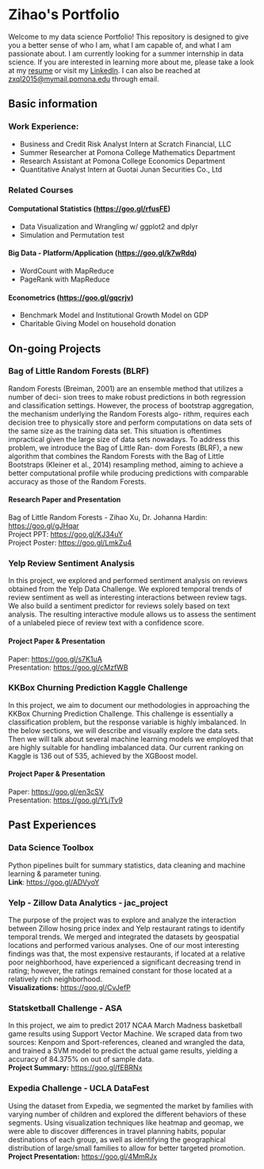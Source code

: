 # Zihao's Portfolio
Welcome to my data science Portfolio! This repository is designed to give you a better sense of who I am, what I am capable of, and what I am passionate about. I am currently looking for a summer internship in data science. If you are interested in learning more about me, please take a look at my [resume](https://goo.gl/gvVqxW) or visit my [LinkedIn](https://www.linkedin.com/in/zihao-xu/). I can also be reached at zxql2015@mymail.pomona.edu through email.

## Basic information  
### Work Experience:  
- Business and Credit Risk Analyst Intern at Scratch Financial, LLC  
- Summer Researcher at Pomona College Mathematics Department  
- Research Assistant at Pomona College Economics Department  
- Quantitative Analyst Intern at Guotai Junan Securities Co., Ltd  

### Related Courses  
#### Computational Statistics (https://goo.gl/rfusFE)  
- Data Visualization and Wrangling w/ ggplot2 and dplyr  
- Simulation and Permutation test  
#### Big Data - Platform/Application (https://goo.gl/k7wRdq)  
- WordCount with MapReduce  
- PageRank with MapReduce  
#### Econometrics (https://goo.gl/gqcrjv)  
- Benchmark Model and Institutional Growth Model on GDP  
- Charitable Giving Model on household donation  


## On-going Projects  
### Bag of Little Random Forests (BLRF)  
Random Forests (Breiman, 2001) are an ensemble method that utilizes a number of deci- sion trees to make robust predictions in both regression and classification settings. However, the process of bootstrap aggregation, the mechanism underlying the Random Forests algo- rithm, requires each decision tree to physically store and perform computations on data sets of the same size as the training data set. This situation is oftentimes impractical given the large size of data sets nowadays. To address this problem, we introduce the Bag of Little Ran- dom Forests (BLRF), a new algorithm that combines the Random Forests with the Bag of Little Bootstraps (Kleiner et al., 2014) resampling method, aiming to achieve a better computational profile while producing predictions with comparable accuracy as those of the Random Forests.

#### Research Paper and Presentation  
Bag of Little Random Forests - Zihao Xu, Dr. Johanna Hardin: https://goo.gl/gJHqar  
Project PPT: https://goo.gl/KJ34uY  
Project Poster: https://goo.gl/LmkZu4  

### Yelp Review Sentiment Analysis  
In this project, we explored and performed sentiment analysis on reviews obtained from the Yelp Data Challenge. We explored temporal trends of review sentiment as well as interesting interactions between review tags. We also build a sentiment predictor for reviews solely based on text analysis. The resulting interactive module allows us to assess the sentiment of a unlabeled piece of review text with a confidence score.

#### Project Paper & Presentation  
Paper: https://goo.gl/s7K1uA  
Presentation: https://goo.gl/cMzfWB  

### KKBox Churning Prediction Kaggle Challenge  
In this project, we aim to document our methodologies in approaching the KKBox Churning Prediction Challenge. This challenge is essentially a classification problem, but the response variable is highly imbalanced. In the below sections, we will describe and visually explore the data sets. Then we will talk about several machine learning models we employed that are highly suitable for handling imbalanced data. Our current ranking on Kaggle is 136 out of 535, achieved by the XGBoost model.

#### Project Paper & Presentation  
Paper: https://goo.gl/en3cSV  
Presentation: https://goo.gl/YLjTv9  

## Past Experiences  

### Data Science Toolbox  
Python pipelines built for summary statistics, data cleaning and machine learning & parameter tuning.  
**Link**: https://goo.gl/ADVyoY  


### Yelp - Zillow Data Analytics - jac_project   
The purpose of the project was to explore and analyze the interaction between Zillow hosing price index and Yelp restaurant ratings to identify temporal trends. We merged and integrated the datasets by geospatial locations and performed various analyses. One of our most interesting findings was that, the most expensive restaurants, if located at a relative poor neighborhood, have experienced a significant decreasing trend in rating; however, the ratings remained constant for those located at a relatively rich neighborhood.  
**Visualizations:**  https://goo.gl/CvJefP  


### Statsketball Challenge - ASA  
In this project, we aim to predict 2017 NCAA March Madness basketball game results using Support Vector Machine. We scraped data from two sources: Kenpom and Sport-references, cleaned and wrangled the data, and trained a SVM model to predict the actual game results, yielding a accuracy of 84.375% on out of sample data.  
**Project Summary:**  https://goo.gl/fEBRNx  

### Expedia Challenge - UCLA DataFest  
Using the dataset from Expedia, we segmented the market by families with varying number of children and explored the different behaviors of these segments. Using visualization techniques like heatmap and geomap, we were able to discover differences in travel planning habits, popular destinations of each group, as well as identifying the geographical distribution of large/small families to allow for better targeted promotion.  
**Project Presentation:**  https://goo.gl/4MmRJx  




